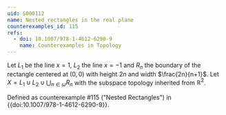 ```yaml
---
uid: S000112
name: Nested rectangles in the real plane
counterexamples_id: 115
refs:
  - doi: 10.1007/978-1-4612-6290-9
    name: Counterexamples in Topology
---
```

Let $L_1$ be the line $x=1$, $L_2$ the line $x=-1$ and $R_n$ the boundary of the rectangle centered at $(0,0)$ with height $2n$ and width $\frac{2n}{n+1}$. Let $X = L_1 \cup L_2 \cup \bigcup_{n \in \omega} R_n$ with the subspace topology inherited from $\mathbb{R}^2$.

Defined as counterexample #115 ("Nested Rectangles")
in {{doi:10.1007/978-1-4612-6290-9}}.
